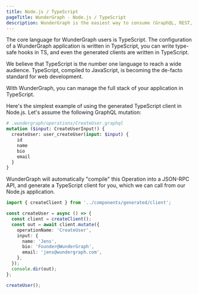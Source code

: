 ```yaml
---
title: Node.js / TypeScript
pageTitle: WunderGraph - Node.js / TypeScript
description: WunderGraph is the easiest way to consume (GraphQL, REST, ...) APIs in Node.js / TypeScript.
---
```


The core language for WunderGraph users is TypeScript.
The configuration of a WunderGraph application is written in TypeScript,
you can write type-safe hooks in TS,
and even the generated clients are written in TypeScript.

We believe that TypeScript is the number one language to reach a wide audience.
TypeScript, compiled to JavaScript, is becoming the de-facto standard for web development.

With WunderGraph, you can manage the full stack of your application in TypeScript.

Here's the simplest example of using the generated TypeScript client in Node.js.
Let's assume the following GraphQL mutation:

```graphql
# .wundergraph/operations/CreateUser.graphql
mutation ($input: CreateUserInput!) {
  createUser: user_createUser(input: $input) {
    id
    name
    bio
    email
  }
}
```

WunderGraph will automatically "compile" this Operation into a JSON-RPC API,
and generate a TypeScript client for you,
which we can call from our Node.js application.

```ts
import { createClient } from '../components/generated/client';

const createUser = async () => {
  const client = createClient();
  const out = await client.mutate({
    operationName: 'CreateUser',
    input: {
      name: 'Jens',
      bio: 'Founder@WunderGraph',
      email: 'jens@wundergraph.com',
    },
  });
  console.dir(out);
};

createUser();
```
